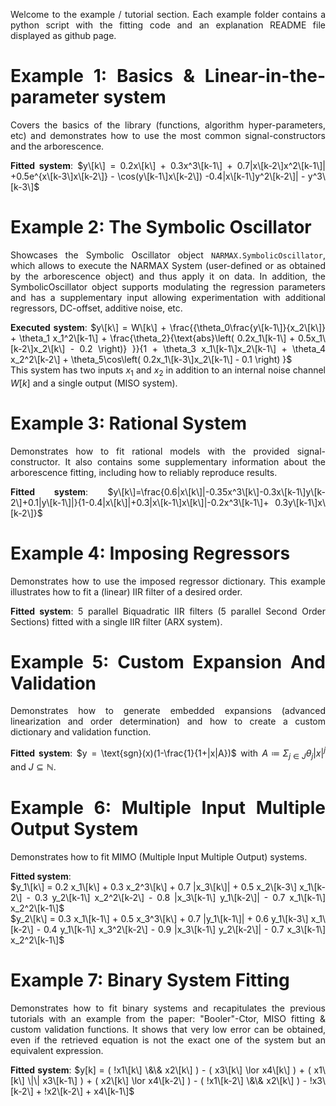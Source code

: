 <div align="justify">

Welcome to the example / tutorial section. Each example folder contains a python script with the fitting code and an explanation README file displayed as github page.

# Example 1: Basics & Linear-in-the-parameter system
Covers the basics of the library (functions, algorithm hyper-parameters, etc) and demonstrates how to use the most common signal-constructors and the arborescence.

**Fitted system**: $y\[k\] = 0.2x\[k\] + 0.3x^3\[k-1\] + 0.7|x\[k-2\]x^2\[k-1\]| +0.5e^{x\[k-3\]x\[k-2\]} - \cos(y\[k-1\]x\[k-2\]) -0.4|x\[k-1\]y^2\[k-2\]| - y^3\[k-3\]$

# Example 2: The Symbolic Oscillator
Showcases the Symbolic Oscillator object `NARMAX.SymbolicOscillator`, which allows to execute the NARMAX System (user-defined or as obtained by the arborescence object) and thus apply it on data.
In addition, the SymbolicOscillator object supports modulating the regression parameters and has a supplementary input allowing experimentation with additional regressors, DC-offset, additive noise, etc.

**Executed system**: $y\[k\] = W\[k\] + \frac{{\theta_0\frac{y\[k-1\]}{x_2\[k\]} + \theta_1 x_1^2\[k-1\] + \frac{\theta_2}{\text{abs}\left( 0.2x_1\[k-1\] + 0.5x_1\[k-2\]x_2\[k\] - 0.2 \right)} }}{1 + \theta_3 x_1\[k-1\]x_2\[k-1\] + \theta_4 x_2^2\[k-2\] + \theta_5\cos\left( 0.2x_1\[k-3\]x_2\[k-1\] - 0.1 \right) }$  
This system has two inputs $x_1$ and $x_2$ in addition to an internal noise channel $W[k]$ and a single output (MISO system).

# Example 3: Rational System
Demonstrates how to fit rational models with the provided signal-constructor. It also contains some supplementary information about the arborescence fitting, including how to reliably reproduce results.

**Fitted system**: $y\[k\]=\frac{0.6|x\[k\]|-0.35x^3\[k\]-0.3x\[k-1\]y\[k-2\]+0.1|y\[k-1\]|}{1-0.4|x\[k\]|+0.3|x\[k-1\]x\[k\]|-0.2x^3\[k-1\]+ 0.3y\[k-1\]x\[k-2\]}$

# Example 4: Imposing Regressors
Demonstrates how to use the imposed regressor dictionary. This example illustrates how to fit a (linear) IIR filter of a desired order.

**Fitted system**: 5 parallel Biquadratic IIR filters (5 parallel Second Order Sections) fitted with a single IIR filter (ARX system).


# Example 5: Custom Expansion And Validation
Demonstrates how to generate embedded expansions (advanced linearization and order determination) and how to create a custom dictionary and validation function.

**Fitted system**: $y = \text{sgn}(x)(1-\frac{1}{1+|x|A})$ with $A≔\Sigma_{j\in J}\theta _j |x|^j$ and $J\subseteq \mathbb{N}$.


# Example 6: Multiple Input Multiple Output System
Demonstrates how to fit MIMO (Multiple Input Multiple Output) systems.

**Fitted system**:  
$y_1\[k\] = 0.2 x_1\[k\] + 0.3 x_2^3\[k\] + 0.7 |x_3\[k\]| + 0.5 x_2\[k-3\] x_1\[k-2\] - 0.3 y_2\[k-1\] x_2^2\[k-2\] - 0.8 |x_3\[k-1\] y_1\[k-2\]| - 0.7 x_1\[k-1\] x_2^2\[k-1\]$  
$y_2\[k\] = 0.3 x_1\[k-1\] + 0.5 x_3^3\[k\] + 0.7 |y_1\[k-1\]| + 0.6 y_1\[k-3\] x_1\[k-2\] - 0.4 y_1\[k-1\] x_3^2\[k-2\] - 0.9 |x_3\[k-1\] y_2\[k-2\]| - 0.7 x_3\[k-1\] x_2^2\[k-1\]$

# Example 7: Binary System Fitting
Demonstrates how to fit binary systems and recapitulates the previous tutorials with an example from the paper: "Booler"-Ctor, MISO fitting & custom validation functions. It shows that very low error can be obtained, even if the retrieved equation is not the exact one of the system but an equivalent expression.

**Fitted system**: $y[k] = ( !x1\[k\] \&\& x2\[k\] ) - ( x3\[k\] \lor x4\[k\] ) + ( x1\[k\] \|\| x3\[k-1\] ) + ( x2\[k\] \lor x4\[k-2\] ) - ( !x1\[k-2\] \&\& x2\[k\] ) - !x3\[k-2\] + !x2\[k-2\] + x4\[k-1\]$